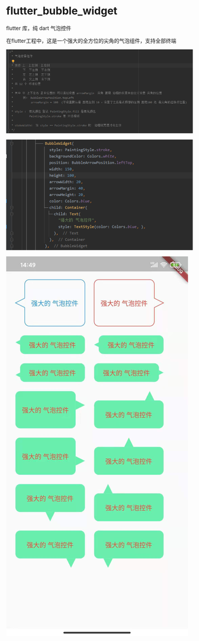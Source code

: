 # flutter_bubble_widget
flutter 库，纯 dart 气泡控件


在flutter工程中，这是一个强大的全方位的尖角的气泡组件，支持全部终端

![image](https://github.com/guqh/flutter_bubble_widget/blob/master/images/3.png)

![image](https://github.com/guqh/flutter_bubble_widget/blob/master/images/2.png)


![image](https://github.com/guqh/flutter_bubble_widget/blob/master/images/1.jpg)
